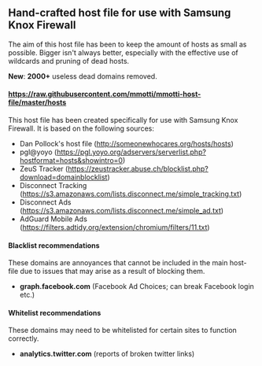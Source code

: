 ## Hand-crafted host file for use with Samsung Knox Firewall

The aim of this host file has been to keep the amount of hosts as small as possible. Bigger isn't always better, especially with the effective use of wildcards and pruning of dead hosts.

**New**: **2000+** useless dead domains removed.

#### https://raw.githubusercontent.com/mmotti/mmotti-host-file/master/hosts

This host file has been created specifically for use with Samsung Knox Firewall. It is based on the following sources:
* Dan Pollock's host file (http://someonewhocares.org/hosts/hosts)
* pgl@yoyo (https://pgl.yoyo.org/adservers/serverlist.php?hostformat=hosts&showintro=0)
* ZeuS Tracker (https://zeustracker.abuse.ch/blocklist.php?download=domainblocklist)
* Disconnect Tracking (https://s3.amazonaws.com/lists.disconnect.me/simple_tracking.txt)
* Disconnect Ads (https://s3.amazonaws.com/lists.disconnect.me/simple_ad.txt)
* AdGuard Mobile Ads (https://filters.adtidy.org/extension/chromium/filters/11.txt)

#### Blacklist recommendations
These domains are annoyances that cannot be included in the main host-file due to issues that may arise as a result of blocking them.
* **graph.facebook.com** (Facebook Ad Choices; can break Facebook login etc.)

#### Whitelist recommendations
These domains may need to be whitelisted for certain sites to function correctly.
* **analytics.twitter.com** (reports of broken twitter links)